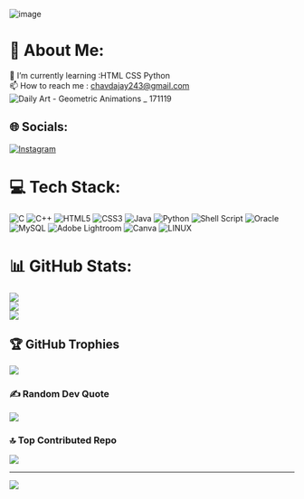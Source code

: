 ![image](https://github.com/jaychavada/jaychavada/assets/115369625/2906c273-7879-4c3f-a054-e6302b40601b)
# 💫 About Me:
🌱 I’m currently learning :HTML CSS Python <br>📫 How to reach me : chavdajay243@gmail.com <br>
![Daily Art - Geometric Animations _ 171119](https://github.com/jaychavada/jaychavada/assets/115369625/79c83c8a-a70c-475c-8764-f61821ae9e20)

## 🌐 Socials:
[![Instagram](https://img.shields.io/badge/Instagram-%23E4405F.svg?logo=Instagram&logoColor=white)](https://instagram.com/_jaychavada_) 

# 💻 Tech Stack:
![C](https://img.shields.io/badge/c-%2300599C.svg?style=plastic&logo=c&logoColor=white) ![C++](https://img.shields.io/badge/c++-%2300599C.svg?style=plastic&logo=c%2B%2B&logoColor=white) ![HTML5](https://img.shields.io/badge/html5-%23E34F26.svg?style=plastic&logo=html5&logoColor=white) ![CSS3](https://img.shields.io/badge/css3-%231572B6.svg?style=plastic&logo=css3&logoColor=white) ![Java](https://img.shields.io/badge/java-%23ED8B00.svg?style=plastic&logo=java&logoColor=white) ![Python](https://img.shields.io/badge/python-3670A0?style=plastic&logo=python&logoColor=ffdd54) ![Shell Script](https://img.shields.io/badge/shell_script-%23121011.svg?style=plastic&logo=gnu-bash&logoColor=white) ![Oracle](https://img.shields.io/badge/Oracle-F80000?style=plastic&logo=oracle&logoColor=white) ![MySQL](https://img.shields.io/badge/mysql-%2300f.svg?style=plastic&logo=mysql&logoColor=white) ![Adobe Lightroom](https://img.shields.io/badge/Adobe%20Lightroom-31A8FF.svg?style=plastic&logo=Adobe%20Lightroom&logoColor=white) ![Canva](https://img.shields.io/badge/Canva-%2300C4CC.svg?style=plastic&logo=Canva&logoColor=white) ![LINUX](https://img.shields.io/badge/Linux-FCC624?style=plastic&logo=linux&logoColor=black)
# 📊 GitHub Stats:
![](https://github-readme-stats.vercel.app/api?username=jaychavada&theme=radical&hide_border=false&include_all_commits=true&count_private=true)<br/>
![](https://github-readme-streak-stats.herokuapp.com/?user=jaychavada&theme=radical&hide_border=false)<br/>
![](https://github-readme-stats.vercel.app/api/top-langs/?username=jaychavada&theme=radical&hide_border=false&include_all_commits=true&count_private=true&layout=compact)

## 🏆 GitHub Trophies
![](https://github-profile-trophy.vercel.app/?username=jaychavada&theme=radical&no-frame=false&no-bg=false&margin-w=4)

### ✍️ Random Dev Quote
![](https://quotes-github-readme.vercel.app/api?type=horizontal&theme=radical)

### 🔝 Top Contributed Repo
![](https://github-contributor-stats.vercel.app/api?username=jaychavada&limit=5&theme=radical&combine_all_yearly_contributions=true)

---
[![](https://visitcount.itsvg.in/api?id=jaychavada&icon=8&color=0)](https://visitcount.itsvg.in)

<!-- Proudly created with GPRM ( https://gprm.itsvg.in ) -->
